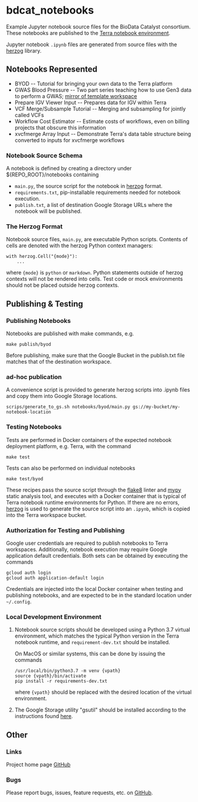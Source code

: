# bdcat_notebooks
Example Jupyter notebook source files for the BioData Catalyst consortium. These notebooks are published to the
[Terra notebook environment](https://support.terra.bio/hc/en-us/articles/360027237871-Terra-s-Jupyter-Notebooks-environment-Part-I-Key-components).

Jupyter notebook `.ipynb` files are generated from source files with the
[herzog](https://github.com/xbrianh/herzog) library. 

## Notebooks Represented
* BYOD -- Tutorial for bringing your own data to the Terra platform
* GWAS Blood Pressure -- Two part series teaching how to use Gen3 data to perform a GWAS; [mirror of template workspace](https://app.gitbook.com/@bdcatalyst/s/biodata-catalyst-tutorials/tutorials/terra-tutorials/bdcatalyst-gwas-terra-gen3-dockstore)
* Prepare IGV Viewer Input -- Prepares data for IGV within Terra
* VCF Merge/Subsample Tutorial -- Merging and subsampling for jointly called VCFs
* Workflow Cost Estimator -- Estimate costs of workflows, even on billing projects that obscure this information
* xvcfmerge Array Input -- Demonstrate Terra's data table structure being converted to inputs for xvcfmerge workflows

### Notebook Source Schema
A notebook is defined by creating a directory under ${REPO_ROOT}/notebooks containing
  - `main.py`, the source script for the notebook in [herzog](https://github.com/xbrianh/herzog) format.
  - `requirements.txt`, pip-installable requirements needed for notebook execution.
  - `publish.txt`, a list of destination Google Storage URLs where the notebook will be published.

### The Herzog Format
Notebook source files, `main.py`, are executable Python scripts. Contents of cells are denoted with the herzog
Python context managers:
```
with herzog.Cell("{mode}"):
	...
```
where `{mode}` is `python` or `markdown`. Python statements outside of herzog contexts will not be rendered into
cells. Test code or mock environments should not be placed outside herzog contexts.

## Publishing & Testing

### Publishing Notebooks
Notebooks are published with make commands, e.g.
```
make publish/byod
```
Before publishing, make sure that the Google Bucket in the publish.txt file matches that of the destination workspace. 

### ad-hoc publication
A convenience script is provided to generate herzog scripts into .ipynb files and copy them into Google Storage
locations.
```
scrips/generate_to_gs.sh notebooks/byod/main.py gs://my-bucket/my-notebook-location
```

### Testing Notebooks
Tests are performed in Docker containers of the expected notebook deployment platform, e.g. Terra, with the command
```
make test
```

Tests can also be performed on individual notebooks
```
make test/byod
```

These recipes pass the source script through the [flake8](https://flake8.pycqa.org/en/latest/) linter and
[mypy](https://mypy.readthedocs.io/en/stable/) static analysis tool, and executes with a Docker container that is
typical of Terra notebook runtime environments for Python. If there are no errors,
[herzog](https://github.com/xbrianh/herzog) is used to generate the source script into an `.ipynb`, which is copied
into the Terra workspace bucket.

### Authorization for Testing and Publishing

Google user credentials are required to publish notebooks to Terra workspaces. Additionally, notebook execution may
require Google application default credentials. Both sets can be obtained by executing the commands
```
gcloud auth login
gcloud auth application-default login
```

Credentials are injected into the local Docker container when testing and publishing notebooks, and are expected to be
in the standard location under `~/.config`.

### Local Development Environment

1. Notebook source scripts should be developed using a Python 3.7 virtual environment, which matches the typical Python version
   in the Terra notebook runtime, and `requirement-dev.txt` should be installed.

   On MacOS or similar systems, this can be done by issuing the commands
   ```
   /usr/local/bin/python3.7 -m venv {vpath}
   source {vpath}/bin/activate
   pip install -r requirements-dev.txt
   ```
   where `{vpath}` should be replaced with the desired location of the virtual environment.

2. The Google Storage utility "gsutil" should be installed according to the instructions found
   [here](https://cloud.google.com/storage/docs/gsutil_install).

## Other
### Links
Project home page [GitHub](https://github.com/DataBiosphere/bdcat_notebooks)  

### Bugs
Please report bugs, issues, feature requests, etc. on [GitHub](https://github.com/DataBiosphere/bdcat_notebooks).
